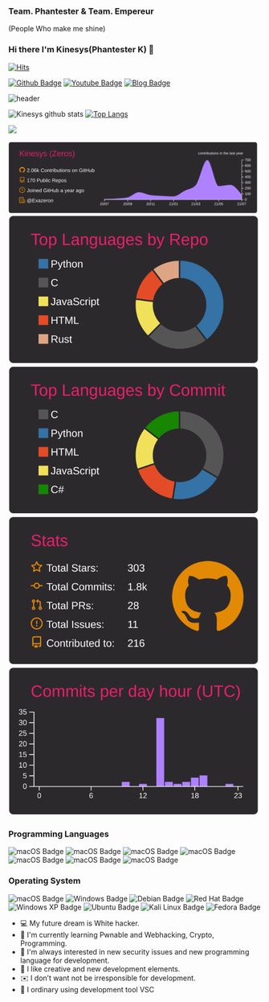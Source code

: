 ### Team. Phantester & Team. Empereur 
(People Who make me shine)

### Hi there I'm Kinesys(Phantester K) 👋
[![Hits](https://hits.seeyoufarm.com/api/count/incr/badge.svg?url=https://github.com/Kinesys)](https://hits.seeyoufarm.com) 

[![Github Badge](http://img.shields.io/badge/-Github%20-black?style=flat-square&logo=github&link=https://github.com/kinesys)](https://github.com/kinesys)
[![Youtube Badge](https://img.shields.io/badge/Youtube-ff0000?style=flat-square&logo=youtube&link=https://www.youtube.com/channel/UCzvy3twsV4JbESQR9vt1UaA)](https://www.youtube.com/channel/UCzvy3twsV4JbESQR9vt1UaA)
[![Blog Badge](http://img.shields.io/badge/-Blog%20-black?style=flat-square&logo=Stitcher&link=https://github.com/kinesys)](https://kinesys.github.io)


![header](https://capsule-render.vercel.app/api?type=wave&color=gradient&height=300&section=footer&text=Kinesys%20Github&fontSize=90)



![Kinesys github stats](https://github-readme-stats.vercel.app/api?username=Kinesys&show_icons=true&theme=tokyonight )
[![Top Langs](https://github-readme-stats.vercel.app/api/top-langs/?username=Kinesys&langs_count=6&layout=compact&show_icons=true&theme=tokyonight)](https://github.com/Kinesys/github-readme-stats)


![](https://github-profile-summary-cards.vercel.app/api/cards/profile-details?username=Kinesys&theme=monokai)

[![](https://raw.githubusercontent.com/Kinesys/Kinesys/master/profile-summary-card-output/monokai/0-profile-details.svg)](https://github.com/vn7n24fzkq/github-profile-summary-cards)
[![](https://raw.githubusercontent.com/Kinesys/Kinesys/master/profile-summary-card-output/monokai/1-repos-per-language.svg)](https://github.com/vn7n24fzkq/github-profile-summary-cards) [![](https://raw.githubusercontent.com/Kinesys/Kinesys/master/profile-summary-card-output/monokai/2-most-commit-language.svg)](https://github.com/vn7n24fzkq/github-profile-summary-cards)
[![](https://raw.githubusercontent.com/Kinesys/Kinesys/master/profile-summary-card-output/monokai/3-stats.svg)](https://github.com/vn7n24fzkq/github-profile-summary-cards) [![](https://raw.githubusercontent.com/Kinesys/Kinesys/master/profile-summary-card-output/monokai/4-productive-time.svg)](https://github.com/vn7n24fzkq/github-profile-summary-cards)






### Programming Languages
![macOS Badge](https://img.shields.io/badge/macOS-000000?style=flat-square&logo=macOS&logoColor=white)
![macOS Badge](https://img.shields.io/badge/macOS-000000?style=flat-square&logo=macOS&logoColor=white)
![macOS Badge](https://img.shields.io/badge/macOS-000000?style=flat-square&logo=macOS&logoColor=white)
![macOS Badge](https://img.shields.io/badge/macOS-000000?style=flat-square&logo=macOS&logoColor=white)
![macOS Badge](https://img.shields.io/badge/macOS-000000?style=flat-square&logo=macOS&logoColor=white)
![macOS Badge](https://img.shields.io/badge/macOS-000000?style=flat-square&logo=macOS&logoColor=white)
![macOS Badge](https://img.shields.io/badge/macOS-000000?style=flat-square&logo=macOS&logoColor=white)


### Operating System
![macOS Badge](https://img.shields.io/badge/macOS-000000?style=flat-square&logo=macOS&logoColor=white)
![Windows Badge](https://img.shields.io/badge/Windows-0078D6?style=flat-square&logo=Windows&logoColor=white)
![Debian Badge](https://img.shields.io/badge/Debian-A81D33?style=flat-square&logo=Debian&logoColor=white)
![Red Hat Badge](https://img.shields.io/badge/RedHat-EE0000?style=flat-square&logo=RedHat&logoColor=white)
![Windows XP Badge](https://img.shields.io/badge/WindowsXP-008080?style=flat-square&logo=WindowsXP&logoColor=white)
![Ubuntu Badge](https://img.shields.io/badge/Ubuntu-E95420?style=flat-square&logo=Ubuntu&logoColor=white)
![Kali Linux Badge](https://img.shields.io/badge/Kali_Linux-557C94?style=flat-square&logo=Kali_Linux&logoColor=white)
![Fedora Badge](https://img.shields.io/badge/Fedora-294172?style=flat-square&logo=Fedora&logoColor=white)


- 💻 My future dream is White hacker. 
- 🌱 I'm currently learning Pwnable and Webhacking, Crypto, Programming. 
- 🔭 I'm always interested in new security issues and new programming language for development.
- 🐼 I like creative and new development elements.
- ✉️ I don’t want not be irresponsible for development.
- 🐧 I ordinary using development tool VSC 
